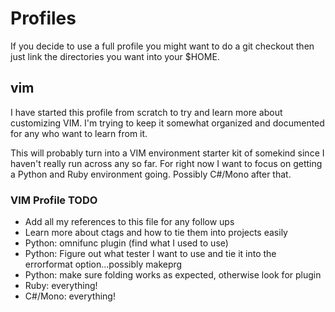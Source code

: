 Profiles
========

If you decide to use a full profile you might want to do a git checkout then just link the directories you want into your $HOME.

vim
---

I have started this profile from scratch to try and learn more about customizing VIM. I'm trying to keep it somewhat organized and documented for any who want to learn from it. 

This will probably turn into a VIM environment starter kit of somekind since I haven't really run across any so far. For right now I want to focus on getting a Python and Ruby environment going. Possibly C#/Mono after that.

### VIM Profile TODO
* Add all my references to this file for any follow ups
* Learn more about ctags and how to tie them into projects easily
* Python: omnifunc plugin (find what I used to use)
* Python: Figure out what tester I want to use and tie it into the errorformat option...possibly makeprg
* Python: make sure folding works as expected, otherwise look for plugin
* Ruby: everything!
* C#/Mono: everything! 
